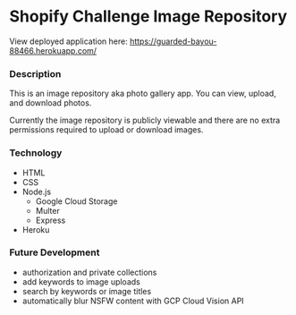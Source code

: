 # Shopify Challenge Image Repository

View deployed application here: https://guarded-bayou-88466.herokuapp.com/

### Description

This is an image repository aka photo gallery app. You can view, upload, and download photos.

Currently the image repository is publicly viewable and there are no extra permissions required to upload or download images. 

### Technology

- HTML
- CSS
- Node.js
    - Google Cloud Storage
    - Multer
    - Express
- Heroku

### Future Development

- authorization and private collections
- add keywords to image uploads
- search by keywords or image titles
- automatically blur NSFW content with GCP Cloud Vision API
